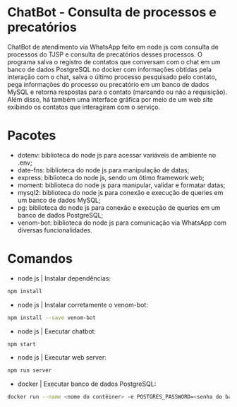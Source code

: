 # ChatBot - Consulta de processos e precatórios

ChatBot de atendimento via WhatsApp feito em node js com consulta de processos do TJSP e consulta de precatórios desses processos. O programa salva o registro de contatos que conversam com o chat em um banco de dados PostgreSQL no docker com informações obtidas pela interação com o chat, salva o último processo pesquisado pelo contato, pega informações do processo ou precatório em um banco de dados MySQL e retorna respostas para o contato (marcando ou não a requisição). Além disso, há também uma interface gráfica por meio de um web site exibindo os contatos que interagiram com o serviço.

# Pacotes
- dotenv: biblioteca do node js para acessar variáveis de ambiente no .env;
- date-fns: biblioteca do node js para manipulação de datas;
- express: biblioteca do node js, sendo um ótimo framework web;
- moment: biblioteca do node js para manipular, validar e formatar datas;
- mysql2: biblioteca do node js para conexão e execução de queries em um banco de dados MySQL;
- pg: biblioteca do node js para conexão e execução de queries em um banco de dados PostgreSQL;
- venom-bot: biblioteca do node js para comunicação via WhatsApp com diversas funcionalidades.

# Comandos
- node js | Instalar dependências:
```bash
npm install
```
- node js | Instalar corretamente o venom-bot:
```bash
npm install --save venom-bot
```
- node js | Executar chatbot:
```bash
npm start
```
- node js | Executar web server:
```bash
npm run server
```
- docker | Executar banco de dados PostgreSQL:
```bash
docker run --name <nome do contêiner> -e POSTGRES_PASSWORD=<senha do banco> -p 5432:5432 -d postgres
```
